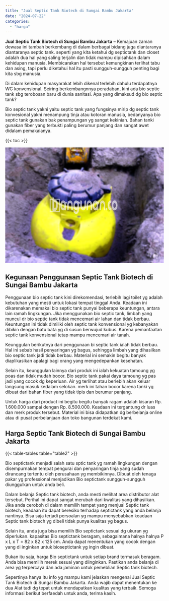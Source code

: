```yaml
---
title: "Jual Septic Tank Biotech di Sungai Bambu Jakarta"
date: "2024-07-22"
categories: 
  - "harga"
---
```


**Jual Septic Tank Biotech di Sungai Bambu Jakarta** – Kemajuan zaman dewasa ini tambah berkembang di dalam berbagai bidang juga diantaranya diantaranya septic tank. seperti yang kita ketahui dg septictank dan closet adalah dua hal yang saling terjalin dan tidak mampu dipisahkan dalam kehidupan manusia. Membicarakan hal tersebut kemungkinan terlihat tabu dan asing, tapi perlu diketahui hal itu pasti sungguh-sungguh penting bagi kita sbg manusia.

Di dalam kehidupan masyarakat lebih dikenal terlebih dahulu terdapatnya WC konvensional. Seiring berkembangnnya peradaban, kini ada bio septic tank sbg terobosan baru di dunia sanitasi. Apa yang dimaksud dg bio septic tank?

Bio septic tank yakni yaitu septic tank yang fungsinya mirip dg septic tank konvesional yakni menampung tinja atau kotoran manusia, bedanyanya bio septic tank gunakan bak penampungan yg sangat kekinian. Bahan tanki gunakan fiber yang terbukti paling berumur panjang dan sangat awet didalam pemakaianya.

{{< toc >}}

![Jual Septic Tank Biotech di Sungai Bambu Jakarta](/images/jual-bio-septictank-43.png)

## Kegunaan Penggunaan Septic Tank Biotech di Sungai Bambu Jakarta

Penggunaan bio septic tank kini direkomendasi, terlebih lagi toilet yg adalah kebutuhan yang mesti untuk lokasi tempat tinggal Anda. Keadaan ini dikarenakan memakai bio septic tank punyai beberapa keuntungan, antara lain ramah lingkungan. Jika menggunakan bio septic tank, limbah yang muncul dr bio septic tank tidak mencemari air lahan dan tidak berbau. Keuntungan ini tidak dimiliki oleh septic tank konvensional yg kebanyakan dibikin dengan batu bata yg di susun berwujud kubus. Karena pemanfaatan septic tank konvensional tetap mampu mencemari air tanah.

Keunggulan berikutnya dari penggunaan bi septic tank ialah tidak berbau. Hal ini sebab hasil penyaringan yg bagus, sehingga limbah yang dihasilkan bio septic tank jadi tidak berbau. Material ini semakin begitu banyak diaplikasikan apalagi bagi orang yang mengedepankan kesehatan.

Selain itu, keunggulan lainnya dari produk ini ialah kekuatan tamoung yg poas dan tidak mudah bocor. Bio septic tank pakai daya tamoung yg pas jadi yang cocok dg keperluan. Air yg terlihat atau berlebih akan keluar langsung masuk kedalam selokan. merk ini tahan bocor karena tanki yg dibuat dari bahan fiber yang tidak tipis dan berumur panjang.

Untuk harga dari product ini begitu begitu banyak ragam adalah kisaran Rp. 1.600.000 sampai dengan Rp. 8.500.000. Keadaan ini tergantung dr luas dan merk produk tersebut. Material ini bisa didapatkan dg berbelanja online atau di pusat perbelanjaan dan toko bangunan terdekat kami.

## Harga Septic Tank Biotech di Sungai Bambu Jakarta

{{< table-tables table="table2" >}}

Bio septictank menjadi salah satu sptic tank yg ramah lingkungan dengan disempurnakan tempat pengurai dan penyaringan tinja yang sudah dirancang tertentu oleh perusahaan yg membikinnya. Dibuat oleh tenaga pakar yg professional menjadikan Bio septictank sungguh-sungguh diunggulkan untuk anda beli.

Dalam belanja Septic tank biotech, anda mesti melihat area distributor alat tersebut. Perihal ini dapat sangat merubah dari kwalitas yang dihasilkan. Jika anda ceroboh di dalam memilih tempat yang menjual Septic tank biotech, keadaan itu dapat beresiko terhadap septictank yang anda belanja nantinya. Bisa saja terjadi persoalan yg mampu menyebabkan keadaan Septic tank biotech yg dibeli tidak punya kualitas yg bagus.

Selain itu, anda juga bisa memilih Bio septictank sesuai dg ukuran yg diperlukan. kapasitas Bio septictank beragam, sebagaimana halnya halnya P x L x T = 82 x 82 x 125 cm. Anda dapat menentukan yang cocok dengan yang di inginkan untuk bioseptictank yg ingin dibuat.

Bukan itu saja, harga Bio septictank untuk setiap brand termasuk beragam. Anda bisa memilih merek sesuai yang diinginkan. Pastikan anda belanja di area yg terpercaya dan ada jaminan untuk pemeblian Septic tank biotech.

Sepertinya hanya itu info yg mampu kami jelaskan mengenai Jual Septic Tank Biotech di Sungai Bambu Jakarta. Anda wajib dapat menentukan ke dua Alat tadi dg tepat untuk mendapatkan kualitas yang terbaik. Semoga informasi berikut berfaedah untuk anda, terima kasih.
